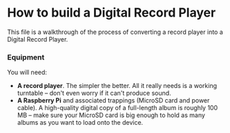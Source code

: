 # How to build a Digital Record Player

This file is a walkthrough of the process of converting a record player into a Digital Record Player.

### Equipment

You will need:

* **A record player**. The simpler the better. All it really needs is a working turntable – don't even worry if it can't produce sound.
* **A Raspberry Pi** and associated trappings (MicroSD card and power cable). A high-quality digital copy of a full-length album is roughly 100 MB – make sure your MicroSD card is big enough to hold as many albums as you want to load onto the device.
